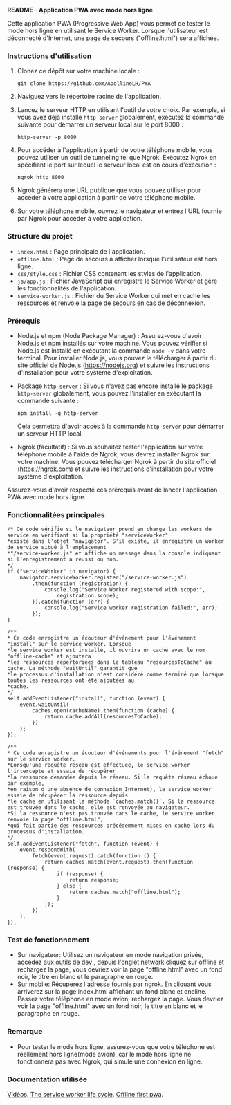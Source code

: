 
**README - Application PWA avec mode hors ligne**

Cette application PWA (Progressive Web App) vous permet de tester le mode hors ligne en utilisant le Service Worker. Lorsque l'utilisateur est déconnecté d'Internet, une page de secours ("offline.html") sera affichée.

### Instructions d'utilisation


1. Clonez ce dépôt sur votre machine locale :

   ```
   git clone https://github.com/ApollineLH/PWA
   ```

2. Naviguez vers le répertoire racine de l'application.

3. Lancez le serveur HTTP en utilisant l'outil de votre choix. Par exemple, si vous avez déjà installé `http-server` globalement, exécutez la commande suivante pour démarrer un serveur local sur le port 8000 :

   ```
   http-server -p 8000
   ```

4. Pour accéder à l'application à partir de votre téléphone mobile, vous pouvez utiliser un outil de tunneling tel que Ngrok. Exécutez Ngrok en spécifiant le port sur lequel le serveur local est en cours d'exécution :

   ```
   ngrok http 8000
   ```

5. Ngrok générera une URL publique que vous pouvez utiliser pour accéder à votre application à partir de votre téléphone mobile.

6. Sur votre téléphone mobile, ouvrez le navigateur et entrez l'URL fournie par Ngrok pour accéder à votre application.


### Structure du projet

- `index.html` : Page principale de l'application.
- `offline.html` : Page de secours à afficher lorsque l'utilisateur est hors ligne.
- `css/style.css` : Fichier CSS contenant les styles de l'application.
- `js/app.js` : Fichier JavaScript qui enregistre le Service Worker et gère les fonctionnalités de l'application.
- `service-worker.js` : Fichier du Service Worker qui met en cache les ressources et renvoie la page de secours en cas de déconnexion.

### Prérequis

- Node.js et npm (Node Package Manager) : Assurez-vous d'avoir Node.js et npm installés sur votre machine. Vous pouvez vérifier si Node.js est installé en exécutant la commande `node -v` dans votre terminal. Pour installer Node.js, vous pouvez le télécharger à partir du site officiel de Node.js (https://nodejs.org) et suivre les instructions d'installation pour votre système d'exploitation.

- Package `http-server` : Si vous n'avez pas encore installé le package `http-server` globalement, vous pouvez l'installer en exécutant la commande suivante :

  ```
  npm install -g http-server
  ```

  Cela permettra d'avoir accès à la commande `http-server` pour démarrer un serveur HTTP local.

- Ngrok (facultatif) : Si vous souhaitez tester l'application sur votre téléphone mobile à l'aide de Ngrok, vous devrez installer Ngrok sur votre machine. Vous pouvez télécharger Ngrok à partir du site officiel (https://ngrok.com) et suivre les instructions d'installation pour votre système d'exploitation.

Assurez-vous d'avoir respecté ces prérequis avant de lancer l'application PWA avec mode hors ligne.

### Fonctionnalitées principales

```
/* Ce code vérifie si le navigateur prend en charge les workers de service en vérifiant si la propriété "serviceWorker"
*existe dans l'objet "navigator". S'il existe, il enregistre un worker de service situé à l'emplacement 
*"/service-worker.js" et affiche un message dans la console indiquant si l'enregistrement a réussi ou non. 
*/
if ("serviceWorker" in navigator) {
    navigator.serviceWorker.register("/service-worker.js")
        .then(function (registration) {
            console.log("Service Worker registered with scope:",
                registration.scope);
        }).catch(function (err) {
            console.log("Service worker registration failed:", err);
        });
}
```
```
/**
* Ce code enregistre un écouteur d'événement pour l'événement "install" sur le service worker. Lorsque
*le service worker est installé, il ouvrira un cache avec le nom "offline-cache" et ajoutera
*les ressources répertoriées dans le tableau "resourcesToCache" au cache. La méthode "waitUntil" garantit que
*le processus d'installation n'est considéré comme terminé que lorsque toutes les ressources ont été ajoutées au
*cache.
*/
self.addEventListener("install", function (event) {
    event.waitUntil(
        caches.open(cacheName).then(function (cache) {
            return cache.addAll(resourcesToCache);
        })
    );
});
```
```
/**
* Ce code enregistre un écouteur d'événements pour l'événement "fetch" sur le service worker.
*Lorsqu'une requête réseau est effectuée, le service worker l'intercepte et essaie de récupérer
*la ressource demandée depuis le réseau. Si la requête réseau échoue par exemple,
*en raison d'une absence de connexion Internet), le service worker essaie de récupérer la ressource depuis 
*le cache en utilisant la méthode `caches.match()`. Si la ressource est trouvée dans le cache, elle est renvoyée au navigateur.
*Si la ressource n'est pas trouvée dans le cache, le service worker renvoie la page "offline.html", 
*qui fait partie des ressources précédemment mises en cache lors du processus d'installation. 
*/
self.addEventListener("fetch", function (event) {
    event.respondWith(
        fetch(event.request).catch(function () {
            return caches.match(event.request).then(function (response) {
                if (response) {
                    return response;
                } else {
                    return caches.match("offline.html");
                }
            });
        })
    );
});
```


### Test de fonctionnement 

- Sur navigateur:
    Utilisez un navigateur en mode navigation privée, accédez aux outils de dev , depuis l'onglet network cliquez sur offline et rechargez la page, vous devriez voir la page "offline.html" avec un fond noir, le titre en blanc et le paragraphe en rouge.
- Sur mobile:
    Récuperez l'adresse fournie par ngrok. En cliquant vous arriverez sur la page index.html affichant un fond blanc et oneline. Passez votre téléphone en mode avion, rechargez la page. Vous devriez voir la page "offline.html" avec un fond noir, le titre en blanc et le paragraphe en rouge.

### Remarque

- Pour tester le mode hors ligne, assurez-vous que votre téléphone est réellement hors ligne(mode avion), car le mode hors ligne ne fonctionnera pas avec Ngrok, qui simule une connexion en ligne.

### Documentation utilisée

[Vidéos](https://www.youtube.com/watch?v=WKFezD292Dw).
[The service worker life cycle](https://web.dev/service-worker-lifecycle/).
[Offline first pwa](https://schoovaertswout.medium.com/offline-first-with-progressive-web-apps-part-1-3-102e61992567).


